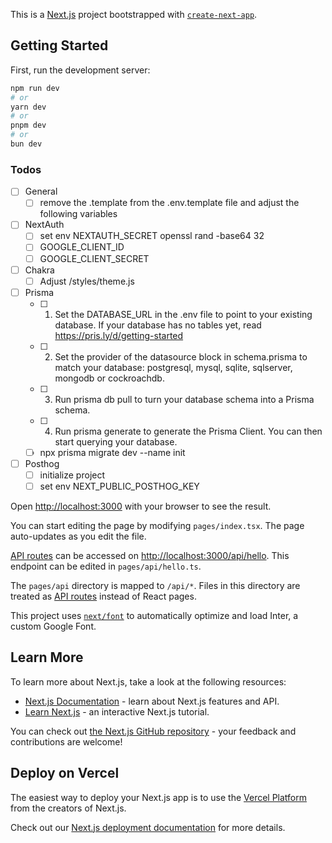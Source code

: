 This is a [Next.js](https://nextjs.org/) project bootstrapped with [`create-next-app`](https://github.com/vercel/next.js/tree/canary/packages/create-next-app).

## Getting Started

First, run the development server:

```bash
npm run dev
# or
yarn dev
# or
pnpm dev
# or
bun dev
```

### Todos
- [ ] General 
  - [ ] remove the .template from the .env.template file and adjust the following variables
- [ ] NextAuth
  - [ ] set env NEXTAUTH_SECRET openssl rand -base64 32
  - [ ] GOOGLE_CLIENT_ID
  - [ ] GOOGLE_CLIENT_SECRET
- [ ] Chakra
  - [ ] Adjust /styles/theme.js
- [ ] Prisma
  - [ ] 1. Set the DATABASE_URL in the .env file to point to your existing database. If your database has no tables yet, read https://pris.ly/d/getting-started
  - [ ] 2. Set the provider of the datasource block in schema.prisma to match your database: postgresql, mysql, sqlite, sqlserver, mongodb or cockroachdb.
  - [ ] 3. Run prisma db pull to turn your database schema into a Prisma schema.
  - [ ] 4. Run prisma generate to generate the Prisma Client. You can then start querying your database.
  - [ ] npx prisma migrate dev --name init
- [ ] Posthog
  - [ ] initialize project
  - [ ] set env NEXT_PUBLIC_POSTHOG_KEY

Open [http://localhost:3000](http://localhost:3000) with your browser to see the result.

You can start editing the page by modifying `pages/index.tsx`. The page auto-updates as you edit the file.

[API routes](https://nextjs.org/docs/api-routes/introduction) can be accessed on [http://localhost:3000/api/hello](http://localhost:3000/api/hello). This endpoint can be edited in `pages/api/hello.ts`.

The `pages/api` directory is mapped to `/api/*`. Files in this directory are treated as [API routes](https://nextjs.org/docs/api-routes/introduction) instead of React pages.

This project uses [`next/font`](https://nextjs.org/docs/basic-features/font-optimization) to automatically optimize and load Inter, a custom Google Font.

## Learn More

To learn more about Next.js, take a look at the following resources:

- [Next.js Documentation](https://nextjs.org/docs) - learn about Next.js features and API.
- [Learn Next.js](https://nextjs.org/learn) - an interactive Next.js tutorial.

You can check out [the Next.js GitHub repository](https://github.com/vercel/next.js/) - your feedback and contributions are welcome!

## Deploy on Vercel

The easiest way to deploy your Next.js app is to use the [Vercel Platform](https://vercel.com/new?utm_medium=default-template&filter=next.js&utm_source=create-next-app&utm_campaign=create-next-app-readme) from the creators of Next.js.

Check out our [Next.js deployment documentation](https://nextjs.org/docs/deployment) for more details.
